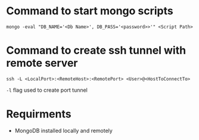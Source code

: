 # Command to start mongo scripts
```
mongo -eval "DB_NAME='<Db Name>', DB_PASS='<password>>'" <Script Path>
```
# Command to create ssh tunnel with remote server
```
ssh -L <LocalPort>:<RemoteHost>:<RemotePort> <User>@<HostToConnectTo>
```
`-l` flag used to create port tunnel

# Requirments

- MongoDB installed locally and remotely
